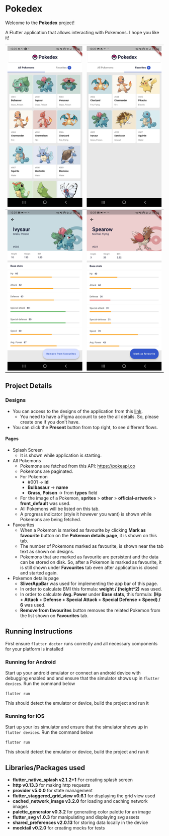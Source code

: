 # Pokedex

Welcome to the **Pokedex** project!

A Flutter application that allows interacting with Pokemons. I hope you like it!

| ![All Pokemons Page](assets/images/page1.jpg "All Pokemons Page") | ![Favorites Page](assets/images/page2.jpg "Favorites Page") |
|-------------------|------------------|
| ![Pokemons Detail Page](assets/images/page3.jpg "Pokemons Detail Page") | ![Pokemons Detail Page](assets/images/page4.jpg "Pokemons Detail Page") |

## Project Details

### Designs

- You can access to the designs of the application from this [link](https://www.figma.com/file/vP3TT058xIqpOv5zv7cUg9/Pokedex-Assessment?node-id=32%3A83).
  - You need to have a Figma account to see the all details. So, please create one if you don't have.
- You can click the **Present** button from top right, to see different flows.

#### Pages

- Splash Screen
  - It is shown while application is starting.
- All Pokemons
  - Pokemons are fetched from this API: <https://pokeapi.co>
  - Pokemons are paginated.
  - For Pokemon
    - #001 -> **id**
    - **Bulbasaur** -> **name**
    - **Grass, Poison** -> from **types** field
  - For the image of a Pokemon, **sprites** > **other** > **official-artwork** > **front_default** was used.
  - All Pokemons will be listed on this tab.
  - A progress indicator (style it however you want) is shown while Pokemons are being fetched.
- Favourites
  - When a Pokemon is marked as favourite by clicking **Mark as favourite** button on the **Pokemon details page**, it is shown on this tab.
  - The number of Pokemons marked as favourite, is shown near the tab text as shown on designs.
  - Pokemons that are marked as favourite are persistent and the data can be stored on disk. So, after a Pokemon is marked as favourite, it is still shown under **Favourites** tab even after application is closed and started again.
- Pokemon details page
  - **SliverAppBar** was used for implementing the app bar of this page.
  - In order to calculate BMI this formula: **weight / (height^2)** was used.
  - In order to calculate **Avg. Power** under **Base stats**, this formula: **(Hp + Attack + Defense + Special Attack + Special Defense + Speed) / 6** was used.
  - **Remove from favourites** button removes the related Pokemon from the list shown on **Favourites** tab.

## Running Instructions

First ensure ``flutter doctor`` runs correctly and all necessary components for your platform is installed

### Running for Android

Start up your android emulator or connect an android device with debugging enabled and and ensure that the simulator shows up in ``flutter devices``. Run the command below

``flutter run``

This should detect the emulator or device, build the project and run it

### Running for iOS

Start up your ios simulator and ensure that the simulator shows up in ``flutter devices``. Run the command below

``flutter run``

This should detect the emulator or device, build the project and run it

## Libraries/Packages used

- **flutter_native_splash v2.1.2+1** For creating splash screen
- **http v0.13.3** for making http requests
- **provider v5.0.0** for state management
- **flutter_staggered_grid_view v0.6.1** for displaying the grid view used
- **cached_network_image v3.2.0** for loading and caching network images
- **palette_generator v0.3.2** for generating color palette for an image
- **flutter_svg v1.0.3** for manipulating and displaying svg assets
- **shared_preferences v2.0.13** for storing data locally in the device
- **mocktail v0.2.0** for creating mocks for tests
